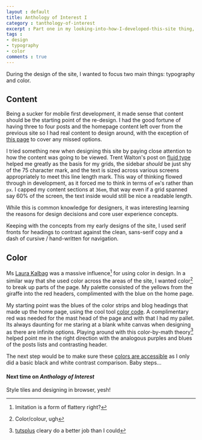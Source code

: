 ```yaml
---
layout : default
title: Anthology of Interest I
category : tanthology-of-interest
excerpt : Part one in my looking-into-how-I-developed-this-site thing, working with content and color
tags :
- design
- typography
- color
comments : true
---
```

During the design of the site, I wanted to focus two main things: typography and color.
<!-- /intro -->

## Content
Being a sucker for mobile first development, it made sense that content should be the starting point of the re-design. I had the good fortune of having three to four posts and the homepage content left over from the previous site so I had real content to design around, with the exception of [this page](/blerg/the-making-of/lorem-ipsum) to cover any missed options.

I tried something new when designing this site by paying close attention to how the content was going to be viewed. Trent Walton's post on [fluid type](http://trentwalton.com/2012/06/19/fluid-type/) helped me greatly as the basis for my grids, the sidebar *should* be just shy of the 75 character mark, and the text is sized across various screens appropriately to meet this line length mark. This way of thinking flowed through in development, as it forced me to think in terms of <code>em</code>'s rather than <code>px</code>. I capped my content sections at <code>36em</code>, that way even if a grid spanned say 60% of the screen, the text inside would still be nice a readable length.

While this is common knowledge for designers, it was interesting learning the reasons for design decisions and core user experience concepts.

Keeping with the concepts from my early designs of the site, I used serif fronts for headings to contrast against the clean, sans-serif copy and a dash of cursive / hand-written for navigation.


## Color
Ms [Laura Kalbag](http://laurakalbag.com/) was a massive influence[^1] for using color in design. In a similar way that she used color across the areas of the site, I wanted color[^2] to break up parts of the page. My palette consisted of the yellows from the giraffe into the red headers, complimented with the blue on the home page.

My starting point was the blues of the color strips and blog headings that made up the home page, using the cool tool [color code](http://colourco.de/monochrome-light/5/%235f6f83). A complimentary red was needed for the mast head of the page and with that I had my pallet. Its always daunting for me staring at a blank white canvas when designing as there are infinite options. Playing around with this color-by-math theory[^3] helped point me in the right direction with the analogous purples and blues of the posts lists and contrasting header.

The next step would be to make sure these [colors are accessible](http://24ways.org/2012/colour-accessibility/) as I only did a basic black and white contrast comparison. Baby steps&hellip;

#### Next time on <cite>Anthology of Interest</cite>
Style tiles and designing in browser, yesh!

[^1]: Imitation is a form of flattery right?
[^2]: Color/colour, ugh
[^3]: [tutsplus](http://webdesign.tutsplus.com/articles/design-theory/an-introduction-to-color-theory-for-web-designers/) cleary do a better job than I could